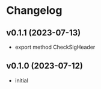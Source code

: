 # Changelog

## v0.1.1 (2023-07-13)

- export method CheckSigHeader

## v0.1.0 (2023-07-12)

- initial
